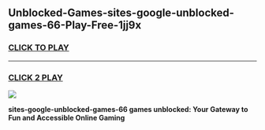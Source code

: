 
## Unblocked-Games-sites-google-unblocked-games-66-Play-Free-1jj9x
<h3>
<a href="https://premium76.site?title=sites-google-unblocked-games-66&ref=10A">CLICK TO PLAY</a></h3>
<hr>

<h3>
<a href="https://premium76.site?title=sites-google-unblocked-games-66&ref=10A">CLICK 2 PLAY</a>
  
</h3>

<a href="https://premium76.site?title=sites-google-unblocked-games-66&ref=10A"><img src="https://clearcache.store/games.png"></a>


**sites-google-unblocked-games-66 games unblocked: Your Gateway to Fun and Accessible Online Gaming**
